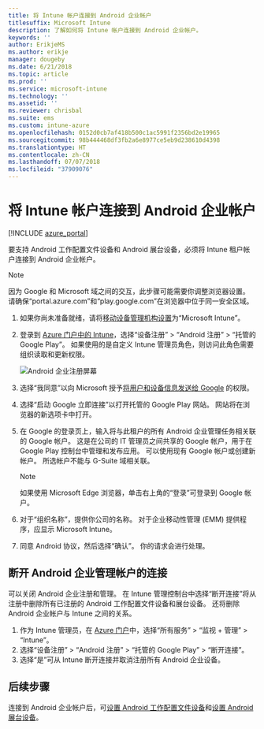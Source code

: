 ```yaml
---
title: 将 Intune 帐户连接到 Android 企业帐户
titlesuffix: Microsoft Intune
description: 了解如何将 Intune 帐户连接到 Android 企业帐户。
keywords: ''
author: ErikjeMS
ms.author: erikje
manager: dougeby
ms.date: 6/21/2018
ms.topic: article
ms.prod: ''
ms.service: microsoft-intune
ms.technology: ''
ms.assetid: ''
ms.reviewer: chrisbal
ms.suite: ems
ms.custom: intune-azure
ms.openlocfilehash: 0152d0cb7af418b500c1ac5991f2356bd2e19965
ms.sourcegitcommit: 98b444468df3fb2a6e8977ce5eb9d238610d4398
ms.translationtype: HT
ms.contentlocale: zh-CN
ms.lasthandoff: 07/07/2018
ms.locfileid: "37909076"
---
```

# <a name="connect-your-intune-account-to-your-android-enterprise-account"></a>将 Intune 帐户连接到 Android 企业帐户

[!INCLUDE [azure_portal](./includes/azure_portal.md)]

要支持 Android 工作配置文件设备和 Android 展台设备，必须将 Intune 租户帐户连接到 Android 企业帐户。 

> [!NOTE]
> 因为 Google 和 Microsoft 域之间的交互，此步骤可能需要你调整浏览器设置。  请确保“portal.azure.com”和“play.google.com”在浏览器中位于同一安全区域。

1. 如果你尚未准备就绪，请将[移动设备管理机构设置](mdm-authority-set.md)为“Microsoft Intune”。
2. 登录到 [Azure 门户中的 Intune](https://aka.ms/intuneportal)，选择“设备注册” > “Android 注册” > “托管的 Google Play”。  如果使用的是自定义 Intune 管理员角色，则访问此角色需要组织读取和更新权限。
   
   ![Android 企业注册屏幕](./media/android-work-bind.png)

3. 选择“我同意”以向 Microsoft 授予[将用户和设备信息发送给 Google](data-intune-sends-to-google.md) 的权限。 
   
4. 选择“启动 Google 立即连接”以打开托管的 Google Play 网站。 网站将在浏览器的新选项卡中打开。
  
5. 在 Google 的登录页上，输入将与此租户的所有 Android 企业管理任务相关联的 Google 帐户。 这是在公司的 IT 管理员之间共享的 Google 帐户，用于在 Google Play 控制台中管理和发布应用。 可以使用现有 Google 帐户或创建新帐户。 所选帐户不能与 G-Suite 域相关联。
    
    > [!Note]
    > 如果使用 Microsoft Edge 浏览器，单击右上角的“登录”可登录到 Google 帐户。

6. 对于“组织名称”，提供你公司的名称。 对于企业移动性管理 (EMM) 提供程序，应显示 Microsoft Intune。

7. 同意 Android 协议，然后选择“确认”。 你的请求会进行处理。

## <a name="disconnect-your-android-enterprise-administrative-account"></a>断开 Android 企业管理帐户的连接

可以关闭 Android 企业注册和管理。 在 Intune 管理控制台中选择“断开连接”将从注册中删除所有已注册的 Android 工作配置文件设备和展台设备。 还将删除 Android 企业帐户与 Intune 之间的关系。

1. 作为 Intune 管理员，在 [Azure 门户](https://portal.azure.com)中，选择“所有服务” > “监视 + 管理” > “Intune”。
2. 选择“设备注册” > “Android 注册” > “托管的 Google Play” > “断开连接”。
3. 选择“是”可从 Intune 断开连接并取消注册所有 Android 企业设备。

## <a name="next-steps"></a>后续步骤

连接到 Android 企业帐户后，可[设置 Android 工作配置文件设备](android-work-profile-enroll.md)和[设置 Android 展台设备](android-kiosk-enroll.md)。